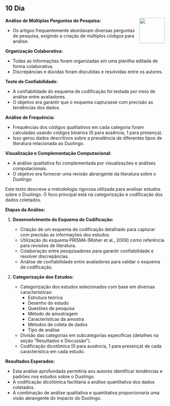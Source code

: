 ## 10 Dia

<a href="https://br.pinterest.com/pin/593349319686946770/" target="blank"><img align="right" src="https://i.pinimg.com/originals/98/59/12/98591272861e66a02eecf5dae0450c73.gif" alt="" 
height="80" /></a> 

**Análise de Múltiplas Perguntas de Pesquisa:**

* Os artigos frequentemente abordavam diversas perguntas de pesquisa, exigindo a criação de múltiplos códigos para análise.

**Organização Colaborativa:**

* Todas as informações foram organizadas em uma planilha editada de forma colaborativa.
* Discrepâncias e dúvidas foram discutidas e resolvidas entre os autores.

**Teste de Confiabilidade:**

* A confiabilidade do esquema de codificação foi testada por meio de análise entre avaliadores.
* O objetivo era garantir que o esquema capturasse com precisão as tendências dos dados.

**Análise de Frequência:**

* Frequências dos códigos qualitativos em cada categoria foram calculadas usando códigos binários (0 para ausência, 1 para presença).
* Isso gerou dados descritivos sobre a prevalência de diferentes tipos de literatura relacionada ao Duolingo.

**Visualização e Complementação Computacional:**

* A análise qualitativa foi complementada por visualizações e análises computacionais.
* O objetivo era fornecer uma revisão abrangente da literatura sobre o Duolingo.

Este texto descreve a metodologia rigorosa utilizada para analisar estudos sobre o Duolingo. O foco principal está na categorização e codificação dos dados coletados.

**Etapas da Análise:**

1. **Desenvolvimento do Esquema de Codificação:**
    * Criação de um esquema de codificação detalhado para capturar com precisão as informações dos estudos.
    * Utilização do esquema PRISMA (Moher et al., 2009) como referência para revisões de literatura.
    * Colaboração entre pesquisadores para garantir confiabilidade e resolver discrepâncias.
    * Análise de confiabilidade entre avaliadores para validar o esquema de codificação.

2. **Categorização dos Estudos:**
    * Categorização dos estudos selecionados com base em diversas características:
        * Estrutura teórica
        * Desenho do estudo
        * Questões de pesquisa
        * Método de amostragem
        * Características da amostra
        * Métodos de coleta de dados
        * Tipo de análise
    * Divisão das categorias em subcategorias específicas (detalhes na seção "Resultados e Discussão").
    * Codificação dicotômica (0 para ausência, 1 para presença) de cada característica em cada estudo.

**Resultados Esperados:**

* Esta análise aprofundada permitiria aos autores identificar tendências e padrões nos estudos sobre o Duolingo.
* A codificação dicotômica facilitaria a análise quantitativa dos dados coletados.
* A combinação de análise qualitativa e quantitativa proporcionaria uma visão abrangente do impacto do Duolingo.
